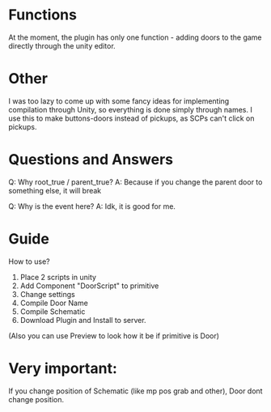 # Functions
At the moment, the plugin has only one function - adding doors to the game directly through the unity editor.

# Other
I was too lazy to come up with some fancy ideas for implementing compilation through Unity, so everything is done simply through names.
I use this to make buttons-doors instead of pickups, as SCPs can't click on pickups.

# Questions and Answers
Q: Why root_true / parent_true? 
A: Because if you change the parent door to something else, it will break

Q: Why is the event here?
A: Idk, it is good for me.

# Guide

How to use?
1. Place 2 scripts in unity
2. Add Component "DoorScript" to primitive
3. Change settings
4. Compile Door Name
5. Compile Schematic
6. Download Plugin and Install to server.

(Also you can use Preview to look how it be if primitive is Door)

# Very important:
If you change position of Schematic (like mp pos grab and other), Door dont change position.
